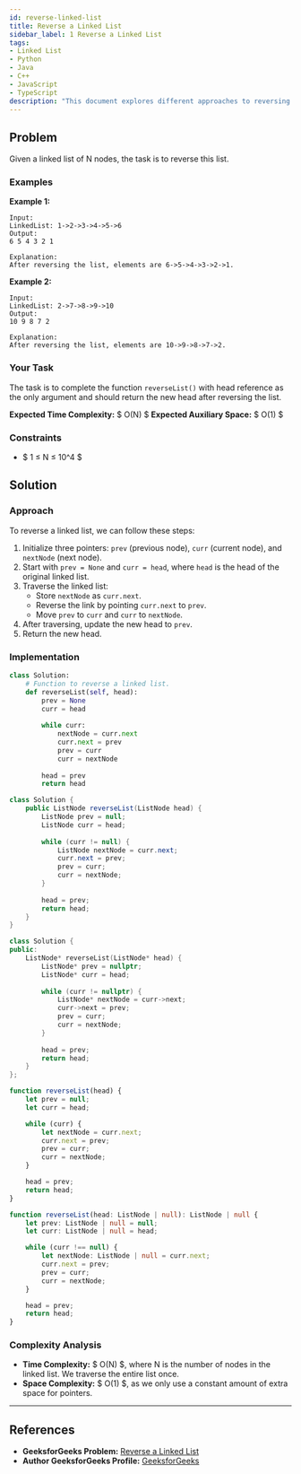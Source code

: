 ```yaml
---
id: reverse-linked-list
title: Reverse a Linked List
sidebar_label: 1 Reverse a Linked List
tags:
- Linked List
- Python
- Java
- C++
- JavaScript
- TypeScript
description: "This document explores different approaches to reversing a linked list, including solutions in Python, Java, C++, JavaScript, and TypeScript."
---
```


## Problem

Given a linked list of N nodes, the task is to reverse this list.

### Examples

**Example 1:**

```
Input:
LinkedList: 1->2->3->4->5->6
Output:
6 5 4 3 2 1

Explanation:
After reversing the list, elements are 6->5->4->3->2->1.
```

**Example 2:**

```
Input:
LinkedList: 2->7->8->9->10
Output:
10 9 8 7 2

Explanation:
After reversing the list, elements are 10->9->8->7->2.
```

### Your Task
The task is to complete the function `reverseList()` with head reference as the only argument and should return the new head after reversing the list.

**Expected Time Complexity:** $ O(N) $ 
**Expected Auxiliary Space:** $ O(1) $

### Constraints
- $ 1 ≤ N ≤ 10^4 $

## Solution

### Approach

To reverse a linked list, we can follow these steps:

1. Initialize three pointers: `prev` (previous node), `curr` (current node), and `nextNode` (next node).
2. Start with `prev = None` and `curr = head`, where `head` is the head of the original linked list.
3. Traverse the linked list:
   - Store `nextNode` as `curr.next`.
   - Reverse the link by pointing `curr.next` to `prev`.
   - Move `prev` to `curr` and `curr` to `nextNode`.
4. After traversing, update the new head to `prev`.
5. Return the new head.

### Implementation

<Tabs>
  <TabItem value="python" label="Python">

```python
class Solution:
    # Function to reverse a linked list.
    def reverseList(self, head):
        prev = None
        curr = head
        
        while curr:
            nextNode = curr.next
            curr.next = prev
            prev = curr
            curr = nextNode
            
        head = prev
        return head
```

  </TabItem>
  <TabItem value="java" label="Java">

```java
class Solution {
    public ListNode reverseList(ListNode head) {
        ListNode prev = null;
        ListNode curr = head;
        
        while (curr != null) {
            ListNode nextNode = curr.next;
            curr.next = prev;
            prev = curr;
            curr = nextNode;
        }
        
        head = prev;
        return head;
    }
}
```

  </TabItem>
  <TabItem value="cpp" label="C++">

```cpp
class Solution {
public:
    ListNode* reverseList(ListNode* head) {
        ListNode* prev = nullptr;
        ListNode* curr = head;
        
        while (curr != nullptr) {
            ListNode* nextNode = curr->next;
            curr->next = prev;
            prev = curr;
            curr = nextNode;
        }
        
        head = prev;
        return head;
    }
};
```

  </TabItem>
  <TabItem value="javascript" label="JavaScript">

```javascript
function reverseList(head) {
    let prev = null;
    let curr = head;

    while (curr) {
        let nextNode = curr.next;
        curr.next = prev;
        prev = curr;
        curr = nextNode;
    }

    head = prev;
    return head;
}
```

  </TabItem>
  <TabItem value="typescript" label="TypeScript">

```typescript
function reverseList(head: ListNode | null): ListNode | null {
    let prev: ListNode | null = null;
    let curr: ListNode | null = head;

    while (curr !== null) {
        let nextNode: ListNode | null = curr.next;
        curr.next = prev;
        prev = curr;
        curr = nextNode;
    }

    head = prev;
    return head;
}
```

  </TabItem>
</Tabs>

### Complexity Analysis

- **Time Complexity:** $ O(N) $, where N is the number of nodes in the linked list. We traverse the entire list once.
- **Space Complexity:** $ O(1) $, as we only use a constant amount of extra space for pointers.

---

## References

- **GeeksforGeeks Problem:** [Reverse a Linked List](https://www.geeksforgeeks.org/reverse-a-linked-list/)
- **Author GeeksforGeeks Profile:** [GeeksforGeeks](https://www.geeksforgeeks.org/user/GeeksforGeeks/)
